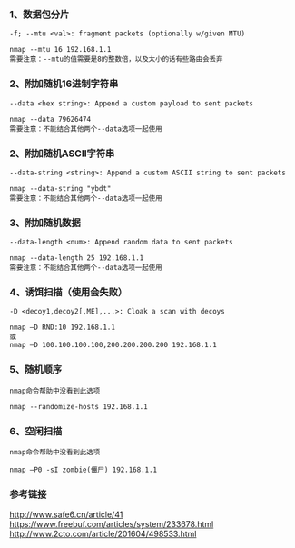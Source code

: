 ### 1、数据包分片
```
-f; --mtu <val>: fragment packets (optionally w/given MTU)

nmap --mtu 16 192.168.1.1
需要注意：--mtu的值需要是8的整数倍，以及太小的话有些路由会丢弃
```
### 2、附加随机16进制字符串
```
--data <hex string>: Append a custom payload to sent packets

nmap --data 79626474
需要注意：不能结合其他两个--data选项一起使用
```
### 2、附加随机ASCII字符串
```
--data-string <string>: Append a custom ASCII string to sent packets

nmap --data-string "ybdt"
需要注意：不能结合其他两个--data选项一起使用
```
### 3、附加随机数据
```
--data-length <num>: Append random data to sent packets

nmap --data-length 25 192.168.1.1
需要注意：不能结合其他两个--data选项一起使用
```
### 4、诱饵扫描（使用会失败）
```
-D <decoy1,decoy2[,ME],...>: Cloak a scan with decoys

nmap –D RND:10 192.168.1.1
或
nmap –D 100.100.100.100,200.200.200.200 192.168.1.1
```
### 5、随机顺序
```
nmap命令帮助中没看到此选项

nmap --randomize-hosts 192.168.1.1
```
### 6、空闲扫描
```
nmap命令帮助中没看到此选项

nmap –P0 -sI zombie(僵尸) 192.168.1.1
```
### 参考链接
http://www.safe6.cn/article/41  
https://www.freebuf.com/articles/system/233678.html  
http://www.2cto.com/article/201604/498533.html  
